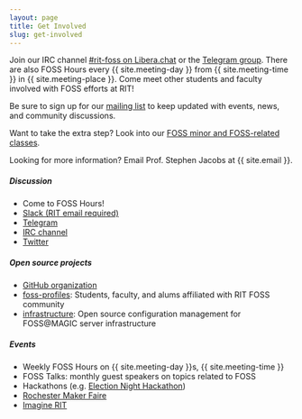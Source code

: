 ```yaml
---
layout: page
title: Get Involved
slug: get-involved
---
```


Join our IRC channel [#rit-foss on Libera.chat]({{site.social.irc}}) or the [Telegram group](https://telegram.me/fossrit).
There are also FOSS Hours every {{ site.meeting-day }} from {{ site.meeting-time }} in {{ site.meeting-place }}.
Come meet other students and faculty involved with FOSS efforts at RIT!

Be sure to sign up for our [mailing list](https://lists.fedoraproject.org/admin/lists/fossrit.lists.fedorahosted.org/ "FOSS@MAGIC mailing list") to keep updated with events, news, and community discussions.

Want to take the extra step?
Look into our [FOSS minor and FOSS-related classes](https://www.rit.edu/study/free-and-open-source-software-and-free-culture-minor).

Looking for more information? Email Prof. Stephen Jacobs at {{ site.email }}.


##### Discussion

* Come to FOSS Hours!
* [Slack (RIT email required)](https://rit-lug.slack.com/)
* [Telegram](https://telegram.me/fossrit)
* [IRC channel]({{site.social.irc}})
* [Twitter](https://twitter.com/RITMAGIC)


##### Open source projects

* [GitHub organization](https://github.com/FOSSRIT)
* [foss-profiles](https://github.com/FOSSRIT/foss-profiles): Students, faculty, and alums affiliated with RIT FOSS community
* [infrastructure](https://github.com/FOSSRIT/infrastructure): Open source configuration management for FOSS@MAGIC server infrastructure


##### Events

* Weekly FOSS Hours on {{ site.meeting-day }}s, {{ site.meeting-time }}
* FOSS Talks: monthly guest speakers on topics related to FOSS
* Hackathons (e.g. [Election Night Hackathon](/events/2018/11/06/election-night-hackathon))
* [Rochester Maker Faire](https://rochester.makerfaire.com/)
* [Imagine RIT](https://rit.edu/imagine)

